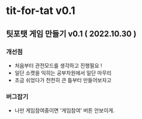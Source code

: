 # tit-for-tat v0.1

## 팃포탯 게임 만들기 v0.1 ( 2022.10.30 )

### 개선점

- 처음부터 관전모드를 생각하고 진행필요 !
- 일단 소켓을 익히는 공부차원에서 일단 마무리
- 조금 쉬었다가 천천히 큰 틀부터 만들어보자고

### 버그잡기

- 나만 게임참여중이면 '게임참여' 버튼 안보이게.
